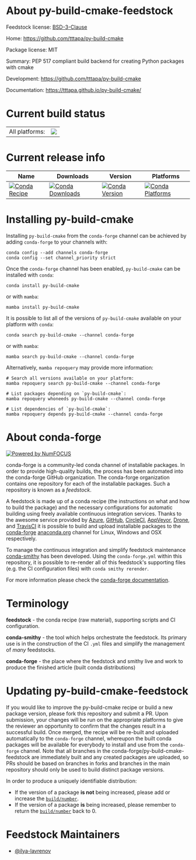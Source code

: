About py-build-cmake-feedstock
==============================

Feedstock license: [BSD-3-Clause](https://github.com/conda-forge/py-build-cmake-feedstock/blob/main/LICENSE.txt)

Home: https://github.com/tttapa/py-build-cmake

Package license: MIT

Summary: PEP 517 compliant build backend for creating Python packages with cmake

Development: https://github.com/tttapa/py-build-cmake

Documentation: https://tttapa.github.io/py-build-cmake/

Current build status
====================


<table><tr><td>All platforms:</td>
    <td>
      <a href="https://dev.azure.com/conda-forge/feedstock-builds/_build/latest?definitionId=23053&branchName=main">
        <img src="https://dev.azure.com/conda-forge/feedstock-builds/_apis/build/status/py-build-cmake-feedstock?branchName=main">
      </a>
    </td>
  </tr>
</table>

Current release info
====================

| Name | Downloads | Version | Platforms |
| --- | --- | --- | --- |
| [![Conda Recipe](https://img.shields.io/badge/recipe-py--build--cmake-green.svg)](https://anaconda.org/conda-forge/py-build-cmake) | [![Conda Downloads](https://img.shields.io/conda/dn/conda-forge/py-build-cmake.svg)](https://anaconda.org/conda-forge/py-build-cmake) | [![Conda Version](https://img.shields.io/conda/vn/conda-forge/py-build-cmake.svg)](https://anaconda.org/conda-forge/py-build-cmake) | [![Conda Platforms](https://img.shields.io/conda/pn/conda-forge/py-build-cmake.svg)](https://anaconda.org/conda-forge/py-build-cmake) |

Installing py-build-cmake
=========================

Installing `py-build-cmake` from the `conda-forge` channel can be achieved by adding `conda-forge` to your channels with:

```
conda config --add channels conda-forge
conda config --set channel_priority strict
```

Once the `conda-forge` channel has been enabled, `py-build-cmake` can be installed with `conda`:

```
conda install py-build-cmake
```

or with `mamba`:

```
mamba install py-build-cmake
```

It is possible to list all of the versions of `py-build-cmake` available on your platform with `conda`:

```
conda search py-build-cmake --channel conda-forge
```

or with `mamba`:

```
mamba search py-build-cmake --channel conda-forge
```

Alternatively, `mamba repoquery` may provide more information:

```
# Search all versions available on your platform:
mamba repoquery search py-build-cmake --channel conda-forge

# List packages depending on `py-build-cmake`:
mamba repoquery whoneeds py-build-cmake --channel conda-forge

# List dependencies of `py-build-cmake`:
mamba repoquery depends py-build-cmake --channel conda-forge
```


About conda-forge
=================

[![Powered by
NumFOCUS](https://img.shields.io/badge/powered%20by-NumFOCUS-orange.svg?style=flat&colorA=E1523D&colorB=007D8A)](https://numfocus.org)

conda-forge is a community-led conda channel of installable packages.
In order to provide high-quality builds, the process has been automated into the
conda-forge GitHub organization. The conda-forge organization contains one repository
for each of the installable packages. Such a repository is known as a *feedstock*.

A feedstock is made up of a conda recipe (the instructions on what and how to build
the package) and the necessary configurations for automatic building using freely
available continuous integration services. Thanks to the awesome service provided by
[Azure](https://azure.microsoft.com/en-us/services/devops/), [GitHub](https://github.com/),
[CircleCI](https://circleci.com/), [AppVeyor](https://www.appveyor.com/),
[Drone](https://cloud.drone.io/welcome), and [TravisCI](https://travis-ci.com/)
it is possible to build and upload installable packages to the
[conda-forge](https://anaconda.org/conda-forge) [anaconda.org](https://anaconda.org/)
channel for Linux, Windows and OSX respectively.

To manage the continuous integration and simplify feedstock maintenance
[conda-smithy](https://github.com/conda-forge/conda-smithy) has been developed.
Using the ``conda-forge.yml`` within this repository, it is possible to re-render all of
this feedstock's supporting files (e.g. the CI configuration files) with ``conda smithy rerender``.

For more information please check the [conda-forge documentation](https://conda-forge.org/docs/).

Terminology
===========

**feedstock** - the conda recipe (raw material), supporting scripts and CI configuration.

**conda-smithy** - the tool which helps orchestrate the feedstock.
                   Its primary use is in the construction of the CI ``.yml`` files
                   and simplify the management of *many* feedstocks.

**conda-forge** - the place where the feedstock and smithy live and work to
                  produce the finished article (built conda distributions)


Updating py-build-cmake-feedstock
=================================

If you would like to improve the py-build-cmake recipe or build a new
package version, please fork this repository and submit a PR. Upon submission,
your changes will be run on the appropriate platforms to give the reviewer an
opportunity to confirm that the changes result in a successful build. Once
merged, the recipe will be re-built and uploaded automatically to the
`conda-forge` channel, whereupon the built conda packages will be available for
everybody to install and use from the `conda-forge` channel.
Note that all branches in the conda-forge/py-build-cmake-feedstock are
immediately built and any created packages are uploaded, so PRs should be based
on branches in forks and branches in the main repository should only be used to
build distinct package versions.

In order to produce a uniquely identifiable distribution:
 * If the version of a package **is not** being increased, please add or increase
   the [``build/number``](https://docs.conda.io/projects/conda-build/en/latest/resources/define-metadata.html#build-number-and-string).
 * If the version of a package **is** being increased, please remember to return
   the [``build/number``](https://docs.conda.io/projects/conda-build/en/latest/resources/define-metadata.html#build-number-and-string)
   back to 0.

Feedstock Maintainers
=====================

* [@ilya-lavrenov](https://github.com/ilya-lavrenov/)

